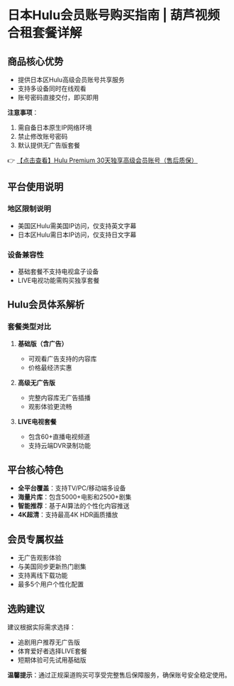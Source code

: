 # 日本Hulu会员账号购买指南 | 葫芦视频合租套餐详解

## 商品核心优势
- 提供日本区Hulu高级会员账号共享服务
- 支持多设备同时在线观看
- 账号密码直接交付，即买即用

**注意事项**：
1. 需自备日本原生IP网络环境
2. 禁止修改账号密码
3. 默认提供无广告版套餐

👉 [【点击查看】Hulu Premium 30天独享高级会员账号（售后质保）](https://bit.ly/HuLu_vip)

## 平台使用说明
### 地区限制说明
- 美国区Hulu需美国IP访问，仅支持英文字幕
- 日本区Hulu需日本IP访问，仅支持日文字幕

### 设备兼容性
- 基础套餐不支持电视盒子设备
- LIVE电视功能需购买独享套餐

## Hulu会员体系解析
### 套餐类型对比
1. **基础版（含广告）**
   - 可观看广告支持的内容库
   - 价格最经济实惠

2. **高级无广告版**
   - 完整内容库无广告插播
   - 观影体验更流畅

3. **LIVE电视套餐**
   - 包含60+直播电视频道
   - 支持云端DVR录制功能

## 平台核心特色
- **全平台覆盖**：支持TV/PC/移动端多设备
- **海量片库**：包含5000+电影和2500+剧集
- **智能推荐**：基于AI算法的个性化内容推送
- **4K超清**：支持最高4K HDR画质播放

## 会员专属权益
- 无广告观影体验
- 与美国同步更新热门剧集
- 支持离线下载功能
- 最多5个用户个性化配置

## 选购建议
建议根据实际需求选择：
- 追剧用户推荐无广告版
- 体育爱好者选择LIVE套餐
- 短期体验可先试用基础版

**温馨提示**：通过正规渠道购买可享受完整售后保障服务，确保账号安全稳定使用。